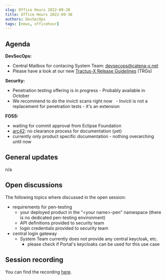 ```yaml
---
slug: Office Hours 2022-09-30
title: Office Hours 2022-09-30
authors: DevSecOps
tags: [news, officehour]
---
```


## Agenda

__DevSecOps:__

- Central Mailbox for contacing System Team: [devsecops@catena-x.net](mailto:devsecops@catena-x.net)
- Please have a look at our new [Tractus-X Release Guidelines](https://catenax-ng.github.io/docs/trg/trg-0) (TRGs)

__Security:__

- Penetration testing offering is in progress - Probably available in October
- We recommend to do the invicti scans right now
  - Invicti is not a replacement for penetration tests - it's an extension

__FOSS:__

- waiting for commit approval from Eclipse Foundation
- [arc42](https://arc42.org/overview): no clearance process for documentation (yet)
- currently only product specific documentation - nothing overarching until now

## General updates

n/a

## Open discussions

The following topics where discussed in the open session:

- requirements for pen-testing
  - your deployed product in the "&lt;your name&gt;-pen" namespace (there is no dedicated pen-testing environment)
  - API definitions provided to security team
  - login credentials provided to security team
- central login gateway
  - System Team currently does not provide any central keycloak, etc.
    - please check if Portal's keycloaks can be used for this use case

## Session recording

You can find the recording [here](https://bcgcatenax.sharepoint.com/:v:/r/sites/CommunitiesofPractises/Shared%20Documents/CX-CoP%20DevSecOps/Office_Hours_Regular_Recordings/20220930_DevSecOps%20Business%20Hours-Recording.mp4?csf=1&web=1&e=4C7Fvd).
